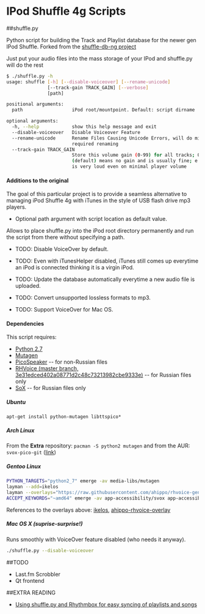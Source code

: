 # IPod Shuffle 4g Scripts

##shuffle.py

Python script for building the Track and Playlist database for the newer gen IPod Shuffle.
Forked from the [shuffle-db-ng project](https://code.google.com/p/shuffle-db-ng/)

Just put your audio files into the mass storage of your IPod and shuffle.py will do the rest
```bash
$ ./shuffle.py -h
usage: shuffle [-h] [--disable-voiceover] [--rename-unicode]
               [--track-gain TRACK_GAIN] [--verbose]
               [path]

positional arguments:
  path                  iPod root/mountpoint. Default: script dirname

optional arguments:
  -h, --help            show this help message and exit
  --disable-voiceover   Disable Voiceover Feature
  --rename-unicode      Rename Files Causing Unicode Errors, will do minimal
                        required renaming
  --track-gain TRACK_GAIN
                        Store this volume gain (0-99) for all tracks; 0
                        (default) means no gain and is usually fine; e.g. 60
                        is very loud even on minimal player volume
```

#### Additions to the original
The goal of this particular project is to provide a seamless alternative
to managing iPod Shuffle 4g with iTunes in the style of USB flash drive
mp3 players.

* Optional path argument with script location as default value.

Allows to place shuffle.py into the iPod root directory permanently and run
the script from there without specifying a path.

* TODO: Disable VoiceOver by default.

* TODO: Even with iTunesHelper disabled, iTunes still comes up everytime an
iPod is connected thinking it is a virgin iPod.

* TODO: Update the database automatically everytime a new audio file is uploaded.

* TODO: Convert unsupported lossless formats to mp3.

* TODO: Support VoiceOver for Mac OS.

#### Dependencies

This script requires:

* [Python 2.7](http://www.python.org/download/releases/2.7/)
* [Mutagen](https://code.google.com/p/mutagen/)
* [PicoSpeaker](http://picospeaker.tk/readme.php) -- for non-Russian files
* [RHVoice (master branch, 3e31edced402a08771d2c48c73213982cbe9333e)](https://github.com/Olga-Yakovleva/RHVoice) -- for Russian files only
* [SoX](http://sox.sourceforge.net) -- for Russian files only

##### Ubuntu

`apt-get install python-mutagen libttspico*`

##### Arch Linux

From the **Extra** repository: `pacman -S python2 mutagen` and from the AUR: `svox-pico-git` ([link](https://aur.archlinux.org/packages/svox-pico-git/))

##### Gentoo Linux

```bash
PYTHON_TARGETS="python2_7" emerge -av media-libs/mutagen
layman --add=ikelos
layman --overlays="https://raw.githubusercontent.com/ahippo/rhvoice-gentoo-overlay/master/repositories.xml" --fetch --add=ahippo-rhvoice-overlay
ACCEPT_KEYWORDS="~amd64" emerge -av app-accessibility/svox app-accessibility/rhvoice
```
References to the overlays above: [ikelos](http://git.overlays.gentoo.org/gitweb/?p=dev/ikelos.git;a=summary), [ahippo-rhvoice-overlay](https://github.com/ahippo/rhvoice-gentoo-overlay)

##### Mac OS X (suprise-surprise!)
Runs smoothly with VoiceOver feature disabled (who needs it anyway).
```bash
./shuffle.py --disable-voiceover
```

##TODO
* Last.fm Scrobbler
* Qt frontend

##EXTRA READING
* [Using shuffle.py and Rhythmbox for easy syncing of playlists and songs](http://nims11.wordpress.com/2013/10/12/ipod-shuffle-4g-under-linux/)

